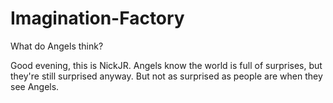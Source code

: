 # Imagination-Factory
What do Angels think?

Good evening, this is NickJR. Angels know the world is full of surprises, but they're still surprised anyway. But not as surprised as people are when they see Angels.
